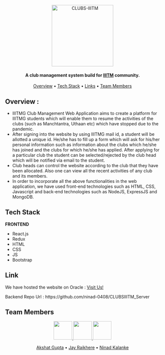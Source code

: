 <p align="center"><a href="https://clubs-iiitm.herokuapp.com/"><img src="https://user-images.githubusercontent.com/56078790/140655413-1db279d0-270f-4e0d-9442-c278de6b0328.png" alt="CLUBS-IIITM" width="200"></a></p>
<h4 align="center">A club management system build for  <a href="https://www.iiitm.ac.in/" target="_blank">IIITM</a> community.</h4>
<p align="center"> 
  <a href="#overview">Overview</a> •
<!--   <a href="#local-installation">Local Installation</a> • -->
  <a href="#tech-stack">Tech Stack</a> •
	  <a href="#links">Links</a> •
  <a href="#team-members">Team Members</a>
</p>


<p id="overview"></p>

## Overview :

*  IIITMG Club Management Web Application aims to create a platform for IIITMG students which will enable them to resume the activities of the clubs (such as Manchtantra, Uthaan etc) which have stopped due to the pandemic. 
*  After signing into the website by using IIITMG mail id, a student will be allotted a
unique id. He/she has to fill up a form which will ask for his/her personal
information such as information about the clubs which he/she has joined and the
clubs for which he/she has applied. After applying for a particular club the student
can be selected/rejected by the club head which will be notified via email to the
student. 
* Club heads can control the website according to the club that they have
been allocated. Also one can view all the recent activities of any club and its
members. 
* In order to incorporate all the above functionalities in the web application, we have used
front-end technologies such as HTML, CSS, Javascript and back-end
technologies such as NodeJS, ExpressJS and MongoDB.




<p id="tech-stack"></p>

## Tech Stack

<b>FRONTEND</b>
<ul>
    <li> React.js</li>
    <li> Redux </li>
		<li>HTML</li>
		<li>CSS</li>
		<li>JS</li>
                <li>Bootstrap</li>
</ul>
<p id="links"></p>

## Link
We have hosted the website on Oracle : <a href="https://clubsiiitmg.web.app/">Visit Us!</a>
<p> Backend Repo Url : https://github.com/ninad-0408/CLUBSIIITM_Server 
<p id="team-members"></p>

## Team Members

<p align="center">

<a href="https://github.com/akshat45">
	<img src="https://github.com/akshat45.png" width="60px">
</a>

<a href="https://github.com/jayraikhere">
	<img src="https://github.com/jayraikhere.png" width="60px">
</a>
<a href="https://github.com/ninad-0408/">
	<img src="https://github.com/ninad-0408.png" width="60px">
</a>
</p>
<p align="center">
		<a href="https://github.com/akshat45">Akshat Gupta</a> •
		<a href="https://github.com/jayraikhere">Jay Raikhere</a> •
     <a href="https://github.com/ninad-0408/">Ninad Kalanke</a> 
</p>

